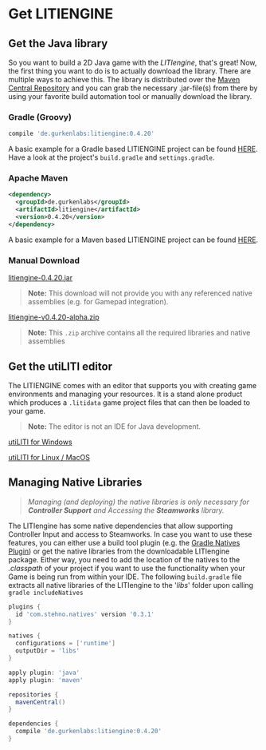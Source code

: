# Get LITIENGINE

## Get the Java library

So you want to build a 2D Java game with the _LITIengine_, that's great! Now, the first thing you want to do is to actually download the library. There are multiple ways to achieve this. The library is distributed over the [Maven Central Repository](https://search.maven.org/artifact/de.gurkenlabs/litiengine/) and you can grab the necessary .jar-file\(s\) from there by using your favorite build automation tool or manually download the library.

### Gradle \(Groovy\)

```groovy
compile 'de.gurkenlabs:litiengine:0.4.20'
```

A basic example for a Gradle based LITIENGINE project can be found [HERE](https://github.com/gurkenlabs/litiengine-gurk-nukem). Have a look at the project's `build.gradle` and `settings.gradle`.

### Apache Maven

```xml
<dependency>
  <groupId>de.gurkenlabs</groupId>
  <artifactId>litiengine</artifactId>
  <version>0.4.20</version>
</dependency>
```

A basic example for a Maven based LITIENGINE project can be found [HERE](https://github.com/gurkenlabs/litiengine/tree/master/examples/hello-liti-maven).

### Manual Download

[litiengine-0.4.20.jar](https://search.maven.org/remotecontent?filepath=de/gurkenlabs/litiengine/0.4.20/litiengine-0.4.20.jar)

> **Note:** This download will not provide you with any referenced native assemblies \(e.g. for Gamepad integration\).

[litiengine-v0.4.20-alpha.zip](https://github.com/gurkenlabs/litiengine/releases/download/v0.4.20-alpha/litiengine-v0.4.20-alpha.zip)

> **Note:** This `.zip` archive contains all the required libraries and native assemblies

## Get the utiLITI editor

The LITIENGINE comes with an editor that supports you with creating game environments and managing your resources. It is a stand alone product which produces a `.litidata` game project files that can then be loaded to your game.

> **Note:** The editor is not an IDE for Java development.

[utiLITI for Windows](https://github.com/gurkenlabs/litiengine/releases/download/v0.4.20-alpha/utiliti-v0.4.20-alpha-win.zip)

[utiLITI for Linux / MacOS](https://github.com/gurkenlabs/litiengine/releases/download/v0.4.20-alpha/utiliti-v0.4.20-alpha-linux-mac.zip)


## Managing Native Libraries

> *Managing (and deploying) the native libraries is only necessary for
> **Controller Support** and Accessing the **Steamworks** library.*

The LITIengine has some native dependencies that allow supporting
Controller Input and access to Steamworks. In case you want to use these
features, you can either use a build tool plugin (e.g.  the [Gradle
Natives Plugin](https://github.com/cjstehno/gradle-natives)) or get the
native libraries from the downloadable LITIengine package. Either way,
you need to add the location of the natives to the *.classpath* of your
project if you want to use the functionality when your Game is being run
from within your IDE. The following `build.gradle` file extracts all
native libraries of the LITIengine to the '*libs*' folder upon
calling `gradle includeNatives`

```groovy
plugins {
  id 'com.stehno.natives' version '0.3.1'
}

natives {
  configurations = ['runtime']
  outputDir = 'libs'
}

apply plugin: 'java'
apply plugin: 'maven'

repositories {
  mavenCentral()
}

dependencies {
  compile 'de.gurkenlabs:litiengine:0.4.20'
}
```
